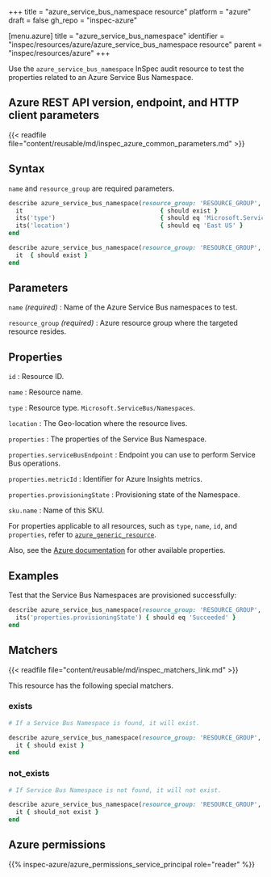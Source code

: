 +++
title = "azure_service_bus_namespace resource"
platform = "azure"
draft = false
gh_repo = "inspec-azure"

[menu.azure]
title = "azure_service_bus_namespace"
identifier = "inspec/resources/azure/azure_service_bus_namespace resource"
parent = "inspec/resources/azure"
+++

Use the `azure_service_bus_namespace` InSpec audit resource to test the properties related to an Azure Service Bus Namespace.

## Azure REST API version, endpoint, and HTTP client parameters

{{< readfile file="content/reusable/md/inspec_azure_common_parameters.md" >}}

## Syntax

`name` and `resource_group` are required parameters.

```ruby
describe azure_service_bus_namespace(resource_group: 'RESOURCE_GROUP', name: 'SERVICE_BUS_NAMESPACE') do
  it                                      { should exist }
  its('type')                             { should eq 'Microsoft.ServiceBus/Namespaces' }
  its('location')                         { should eq 'East US' }
end
```

```ruby
describe azure_service_bus_namespace(resource_group: 'RESOURCE_GROUP', name: 'SERVICE_BUS_NAMESPACE') do
  it  { should exist }
end
```

## Parameters

`name` _(required)_
: Name of the Azure Service Bus namespaces to test.

`resource_group` _(required)_
: Azure resource group where the targeted resource resides.

## Properties

`id`
: Resource ID.

`name`
: Resource name.

`type`
: Resource type. `Microsoft.ServiceBus/Namespaces`.

`location`
: The Geo-location where the resource lives.

`properties`
: The properties of the Service Bus Namespace.

`properties.serviceBusEndpoint`
: Endpoint you can use to perform Service Bus operations.

`properties.metricId`
: Identifier for Azure Insights metrics.

`properties.provisioningState`
: Provisioning state of the Namespace.

`sku.name`
: Name of this SKU.

For properties applicable to all resources, such as `type`, `name`, `id`, and `properties`, refer to [`azure_generic_resource`](azure_generic_resource#properties).

Also, see the [Azure documentation](https://docs.microsoft.com/en-us/rest/api/servicebus/stable/namespaces/get) for other available properties.

## Examples

Test that the Service Bus Namespaces are provisioned successfully:

```ruby
describe azure_service_bus_namespace(resource_group: 'RESOURCE_GROUP', name: 'SERVICE_BUS_NAMESPACE') do
  its('properties.provisioningState') { should eq 'Succeeded' }
end
```

## Matchers

{{< readfile file="content/reusable/md/inspec_matchers_link.md" >}}

This resource has the following special matchers.

### exists

```ruby
# If a Service Bus Namespace is found, it will exist.

describe azure_service_bus_namespace(resource_group: 'RESOURCE_GROUP', name: 'SERVICE_BUS_NAMESPACE') do
  it { should exist }
end
```

### not_exists

```ruby
# If Service Bus Namespace is not found, it will not exist.

describe azure_service_bus_namespace(resource_group: 'RESOURCE_GROUP', name: 'SERVICE_BUS_NAMESPACE') do
  it { should_not exist }
end
```

## Azure permissions

{{% inspec-azure/azure_permissions_service_principal role="reader" %}}
